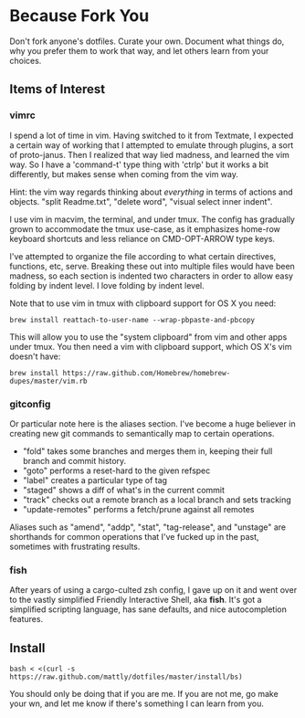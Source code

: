 # Because Fork You

Don't fork anyone's dotfiles. Curate your own. Document what things do, why you
prefer them to work that way, and let others learn from your choices.

## Items of Interest

### vimrc

I spend a lot of time in vim. Having switched to it from Textmate, I expected
a certain way of working that I attempted to emulate through plugins, a sort of
proto-janus. Then I realized that way lied madness, and learned the vim way. So
I have a 'command-t' type thing with 'ctrlp' but it works a bit differently, but
makes sense when coming from the vim way.

Hint: the vim way regards thinking about _everything_ in terms of actions and
objects. "split Readme.txt", "delete word", "visual select inner indent".

I use vim in macvim, the terminal, and under tmux. The config has gradually
grown to accommodate the tmux use-case, as it emphasizes home-row keyboard
shortcuts and less reliance on CMD-OPT-ARROW type keys.

I've attempted to organize the file according to what certain directives,
functions, etc, serve. Breaking these out into multiple files would have been
madness, so each section is indented two characters in order to allow easy
folding by indent level. I love folding by indent level.

Note that to use vim in tmux with clipboard support for OS X you need:

    brew install reattach-to-user-name --wrap-pbpaste-and-pbcopy

This will allow you to use the "system clipboard" from vim and other apps under
tmux. You then need a vim with clipboard support, which OS X's vim doesn't have:

    brew install https://raw.github.com/Homebrew/homebrew-dupes/master/vim.rb

### gitconfig

Or particular note here is the aliases section. I've become a huge believer in
creating new git commands to semantically map to certain operations.

- "fold" takes some branches and merges them in, keeping their full branch and
  commit history.
- "goto" performs a reset-hard to the given refspec
- "label" creates a particular type of tag
- "staged" shows a diff of what's in the current commit
- "track" checks out a remote branch as a local branch and sets tracking
- "update-remotes" performs a fetch/prune against all remotes

Aliases such as "amend", "addp", "stat", "tag-release", and "unstage" are
shorthands for common operations that I've fucked up in the past, sometimes with
frustrating results.

### fish

After years of using a cargo-culted zsh config, I gave up on it and went over to
the vastly simplified Friendly Interactive Shell, aka **fish**. It's got
a simplified scripting language, has sane defaults, and nice autocompletion
features.

## Install

`bash < <(curl -s https://raw.github.com/mattly/dotfiles/master/install/bs)`

You should only be doing that if you are me. If you are not me, go make your
wn, and let me know if there's something I can learn from you.

